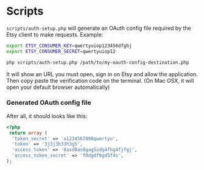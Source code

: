 # Scripts #

`scripts/auth-setup.php` will generate an OAuth config file required by the Etsy client to make requests.
Example:
```bash
export ETSY_CONSUMER_KEY=qwertyuiop123456dfghj
export ETSY_CONSUMER_SECRET=qwertyuiop12

php scripts/auth-setup.php /path/to/my-oauth-config-destination.php
```
It will show an URL you must open, sign in on Etsy and allow the application.  Then copy paste the verification code on the terminal.
(On Mac OSX, it will open your default browser automatically)

### Generated OAuth config file ###
After all, it should looks like this:
```php
<?php
 return array (
  'token_secret' => 'a1234567890qwertyu',
  'token' => '3j3j3h33h3g5',
  'access_token' => '8asd8as8gag5sdg4fhg4fjfgj',
  'access_token_secret' => 'f8dgdf6gd5f4s',
);
```